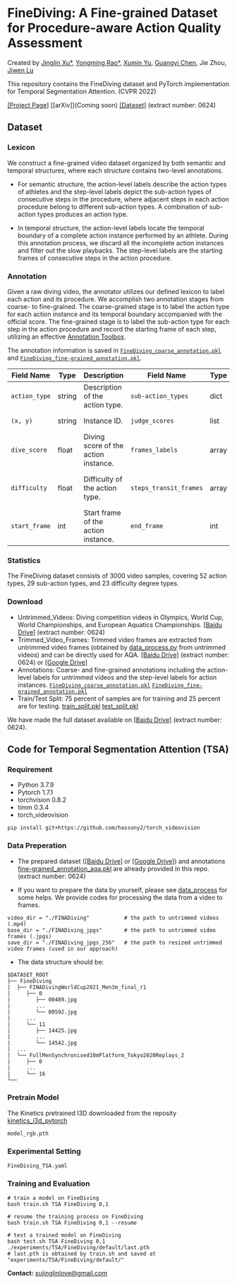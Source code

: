 # FineDiving: A Fine-grained Dataset for Procedure-aware Action Quality Assessment
Created by [Jinglin Xu*](https://scholar.google.com/citations?user=SVFP5XEAAAAJ&hl=zh-CN), [Yongming Rao*](https://raoyongming.github.io/), [Xumin Yu](https://yuxumin.github.io/), [Guangyi Chen](https://chengy12.github.io/), Jie Zhou, [Jiwen Lu](https://scholar.google.com/citations?user=TN8uDQoAAAAJ&hl=zh-CN)

This repository contains the FineDiving dataset and PyTorch implementation for Temporal Segmentation Attention. (CVPR 2022)

[[Project Page]](https://sites.google.com/view/finediving) [[arXiv]](Coming soon) [[Dataset]](https://pan.baidu.com/s/1v85-np2FbS0J4UfAEiI4mg) (extract number: 0624) 

## Dataset

### Lexicon
We construct a fine-grained video dataset organized by both semantic and temporal structures, where each structure contains two-level annotations.
- For semantic structure, the action-level labels describe the action types of athletes and the step-level labels depict the sub-action types of consecutive steps in the procedure, where adjacent steps in each action procedure belong to different sub-action types. A combination of sub-action types produces an action type.

- In temporal structure, the action-level labels locate the temporal boundary of a complete action instance performed by an athlete. During this annotation process, we discard all the incomplete action instances and filter out the slow playbacks. The step-level labels are the starting frames of consecutive steps in the action procedure.

### Annotation
Given a raw diving video, the annotator utilizes our defined lexicon to label each action and its procedure. We accomplish two annotation stages from coarse- to fine-grained. The coarse-grained stage is to label the action type for each action instance and its temporal boundary accompanied with the official score. The fine-grained stage is to label the sub-action type for each step in the action procedure and record the starting frame of each step, utilizing an effective [Annotation Toolbox](https://github.com/coin-dataset/annotation-tool).

The annotation information is saved in [`FineDiving_coarse_annotation.pkl`](Annotations/FineDiving_coarse_annotation.pkl) and [`FineDiving_fine-grained_annotation.pkl`](Annotations/FineDiving_fine-grained_annotation.pkl).

| Field Name          | Type         | Description                     | Field Name          | Type         | Description            |
| ------------------- | ----------------------------| -----------------------| ----------------------------|-----------------------------|-------------- |
| `action_type`          | string                     | Description of the action type.  | `sub-action_types`         | dict       | Description of the sub-action type. |
| `(x, y)`                  | string                  | Instance ID.                      | `judge_scores`    | list | Judge scores.  |
| `dive_score`          | float                       | Diving score of the action instance.  | `frames_labels`              | array    | Step-level labels of the frames.|
| `difficulty`             | float                    | Difficulty of the action type.   | `steps_transit_frames`    | array     | Frame index of step transitions.  |
| `start_frame`       | int                         | Start frame of the action instance. | `end_frame`        | int             | End frame of the action instance.|  

### Statistics
The FineDiving dataset consists of 3000 video samples, covering 52 action types, 29 sub-action types, and 23 difficulty degree types.

### Download
- Untrimmed_Videos: Diving competition videos in Olympics, World Cup, World Championships, and European Aquatics Championships. [[Baidu Drive]](https://pan.baidu.com/s/1v85-np2FbS0J4UfAEiI4mg) (extract number: 0624)
- Trimmed_Video_Frames: Trimmed video frames are extracted from untrimmed video frames (obtained by [data_process.py](data_preparation/data_process.py) from untrimmed videos) and can be directly used for AQA. [[Baidu Drive]](https://pan.baidu.com/s/1v85-np2FbS0J4UfAEiI4mg) (extract number: 0624) or [[Google Drive]](https://drive.google.com/drive/folders/1KIsocnoL1fSkogljdtOswEljYjFhrtgj?usp=sharing)
- Annotations: Coarse- and fine-grained annotations including the action-level labels for untrimmed videos and the step-level labels for action instances. [`FineDiving_coarse_annotation.pkl`](Annotations/FineDiving_coarse_annotation.pkl) [`FineDiving_fine-grained_annotation.pkl`](Annotations/FineDiving_fine-grained_annotation.pkl)
- Train/Test Split: 75 percent of samples are for training and 25 percent are for testing. [train_split.pkl](Annotations/train_split.pkl) [test_split.pkl](Annotations/test_split.pkl)

We have made the full dataset available on [[Baidu Drive]](https://pan.baidu.com/s/1v85-np2FbS0J4UfAEiI4mg) (extract number: 0624).

## Code for Temporal Segmentation Attention (TSA)
### Requirement
- Python 3.7.9
- Pytorch 1.7.1
- torchvision 0.8.2
- timm 0.3.4
- torch_videovision
```
pip install git+https://github.com/hassony2/torch_videovision
```

### Data Preperation
- The prepared dataset ([[Baidu Drive]](https://pan.baidu.com/s/1v85-np2FbS0J4UfAEiI4mg) or [[Google Drive]](https://drive.google.com/drive/folders/1KIsocnoL1fSkogljdtOswEljYjFhrtgj?usp=sharing)) and annotations [fine-grained_annotation_aqa.pkl](Annotations/fine-grained_annotation_aqa.pkl) are already provided in this repo. (extract number: 0624)

- If you want to prepare the data by yourself, please see [data_process](data_preparation/data_process.py) for some helps. We provide codes for processing the data from a video to frames.
```
video_dir = "./FINADiving"           # the path to untrimmed videos (.mp4)
base_dir = "./FINADiving_jpgs"       # the path to untrimmed video frames (.jpgs)
save_dir = "./FINADiving_jpgs_256"   # the path to resized untrimmed video frames (used in our approach) 
```

- The data structure should be:
```
$DATASET_ROOT
├── FineDiving
|  ├── FINADivingWorldCup2021_Men3m_final_r1
|     ├── 0
|        ├── 00489.jpg
|        ...
|        └── 00592.jpg
|     ...
|     └── 11
|        ├── 14425.jpg
|        ...
|        └── 14542.jpg
|  ...
|  └── FullMenSynchronised10mPlatform_Tokyo2020Replays_2
|     ├── 0
|     ...
|     └── 16 
└──
```

### Pretrain Model
The Kinetics pretrained I3D downloaded from the reposity [kinetics_i3d_pytorch](https://github.com/hassony2/kinetics_i3d_pytorch/blob/master/model/model_rgb.pth)
```
model_rgb.pth
```

### Experimental Setting
```
FineDiving_TSA.yaml
```

### Training and Evaluation
```
# train a model on FineDiving
bash train.sh TSA FineDiving 0,1

# resume the training process on FineDiving
bash train.sh TSA FineDiving 0,1 --resume

# test a trained model on FineDiving
bash test.sh TSA FineDiving 0,1 ./experiments/TSA/FineDiving/default/last.pth
# last.pth is obtained by train.sh and saved at "experiments/TSA/FineDiving/default/"
```

**Contact:** [xujinglinlove@gmail.com](mailto:xujinglinlove@gmail.com)
